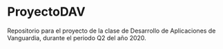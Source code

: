 # ProyectoDAV
Repositorio para el proyecto de la clase de Desarrollo de Aplicaciones de Vanguardia, durante el periodo Q2 del año 2020.
